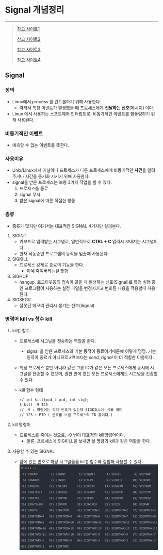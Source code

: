 # Signal 개념정리 

---

>[참고 사이트1](https://minholee93.tistory.com/entry/Linux-Signal)
>
>[참고 사이트2](https://shaeod.tistory.com/463)
>
>[참고 사이트3](https://jhnyang.tistory.com/143)
>
>[참고 사이트4](https://veneas.tistory.com/entry/Linux-%EB%A6%AC%EB%88%85%EC%8A%A4-%EC%8B%9C%EA%B7%B8%EB%84%90-%EB%AA%85%EB%A0%B9%EC%96%B4%ED%94%84%EB%A1%9C%EC%84%B8%EC%8A%A4-%EC%A2%85%EB%A3%8C-kill)

## Signal 

### 정의

- Linux에서 process 를 컨트롤하기 위해 사용한다. 
  - 따라서 특정 이벤트가 발생했을 때 프로세스에게 **전달하는 신호**(메시지) 이다.
- Linux 에서 사용하는 소프트웨어 인터럽트로, 비동기적인 이벤트를 헨들링하기 위해 사용된다. 

### 비동기적인 이벤트

- 예측할 수 없는 이벤트를 뜻한다. 

### 사용이유

- Unix/Linux에서 커널이나 프로세스가 다른 프로세스에게 비동기적인 **사건**을 알려주거나 시간을 동기화 시키기 위해 사용한다. 
- signal을 받은 프로세스는 보통 3가지 작업을 할 수 있다. 
  1. 프로세스를 종료
  2. signal 무시
  3. 받은 signal에 따른 적절한 행동

### 종류

- 종류가 많지만 여기서는 대표적인 SIGNAL 4가지만 살펴본다. 

1. SIGINT
   - 키보드로 입력받는 시그널로, 일반적으로 **CTRL + C** 입력시 보내지는 시그널이다.
   - 현재 작동중인 프로그램의 동작을 멈출때 사용된다. 
2. SIGKILL
   - 프로세스 강제로 종료의 기능을 한다. 
     - 아예 죽여버리는걸 뜻함 
3. SIGHUP
   - hangup, 로그아웃등의 접속이 끊을 때 발생하는 신호(Signal)로 특정 실행 중인 프로그램이 사용하는 설정 파일을 변경시키고 변화된 내용을 적용할때 사용된다. 
4. SIGSEGV
   - 잘못된 메모리 관리시 생기는 신호(Signal)

### 명령어 kill vs 함수 kill

1. kill() 함수 

   - 프로세스에 시그널을 전송하는 역할을 한다. 

     - signal 을 받은 프로세스의 기본 동작이 종료이기때문에 이렇게 명명. 기본 동작이 종료가 아니므로 *kill* 보다는 *send_signal* 이 더 적합한 이름이다.

   - 특정 프로세스 뿐만 아니라 같은 그룹 ID가 같은 모든 프로세스에게 동시에 시그널을 전송할 수 있으며, 권한 안에 있는 모든 프로세스에게도 시그널을 전송할 수 있다.

   - kill 함수 형태 

     ```shell
     // int kill(pid_t pid, int sig); 
     $ kill -9 123 
     // -9 : 명령어는 각각 번호가 있는데 SIGKILL이 -9를 의미
     // 123 : PID ( 신호를 보낼 프로세스의 ID 값이다.) 
     ```

2. kill 명령어 

   - 프로세스를 죽이는 것으로, -9 번이 대표적인 kill명령어이다. 
     - 물론, 프로세스에 SIGKILL을 보내면 쉘 명령의 kill과 같은 역활을 한다. 

3. 사용할 수 있는 SIGNAL 

   - 앞에 있는 번호로 해당 시그널들을 kill() 함수와 결합해 사용할 수 있다. <img src="./images/kill명령어.png" width="500">



